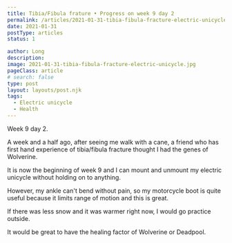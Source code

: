 ```yaml
---
title: Tibia/Fibula frature • Progress on week 9 day 2
permalink: /articles/2021-01-31-tibia-fibula-fracture-electric-unicycle/
date: 2021-01-31
postType: articles
status: 1

author: Long
description:
image: 2021-01-31-tibia-fibula-fracture-electric-unicycle.jpg
pageClass: article
# search: false
type: post
layout: layouts/post.njk
tags:
  - Electric unicycle
  - Health
---
```


Week 9 day 2.

A week and a half ago, after seeing me walk with a cane, a friend who has first hand experience of tibia/fibula fracture thought I had the genes of Wolverine.

It is now the beginning of week 9 and I can mount and unmount my electric unicycle without holding on to anything.

However, my ankle can't bend without pain, so my motorcycle boot is quite useful because it limits range of motion and this is great.

If there was less snow and it was warmer right now, I would go practice outside.

It would be great to have the healing factor of Wolverine or Deadpool.
